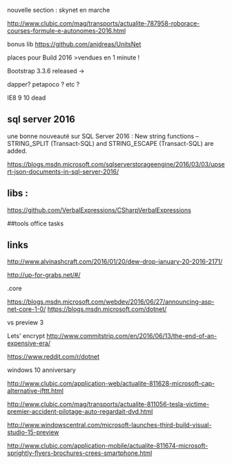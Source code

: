 
nouvelle section : skynet en marche

http://www.clubic.com/mag/transports/actualite-787958-roborace-courses-formule-e-autonomes-2016.html

bonus lib
https://github.com/anjdreas/UnitsNet


places pour Build 2016 >vendues en 1 minute !

Bootstrap 3.3.6 released -> 



dapper? petapoco ? etc ?

IE8 9 10 dead

## sql server 2016

une bonne nouveauté sur SQL Server 2016 : 
New string functions – STRING_SPLIT (Transact-SQL) and STRING_ESCAPE (Transact-SQL) are added. 

https://blogs.msdn.microsoft.com/sqlserverstorageengine/2016/03/03/upsert-json-documents-in-sql-server-2016/


## libs :

https://github.com/VerbalExpressions/CSharpVerbalExpressions

##tools office tasks

## links
http://www.alvinashcraft.com/2016/01/20/dew-drop-january-20-2016-2171/


http://up-for-grabs.net/#/


.core

https://blogs.msdn.microsoft.com/webdev/2016/06/27/announcing-asp-net-core-1-0/
https://blogs.msdn.microsoft.com/dotnet/

vs preview 3

Lets' encrypt
http://www.commitstrip.com/en/2016/06/13/the-end-of-an-expensive-era/


https://www.reddit.com/r/dotnet


windows 10 anniversary

http://www.clubic.com/application-web/actualite-811628-microsoft-cap-alternative-ifttt.html

http://www.clubic.com/mag/transports/actualite-811056-tesla-victime-premier-accident-pilotage-auto-regardait-dvd.html

http://www.windowscentral.com/microsoft-launches-third-build-visual-studio-15-preview

http://www.clubic.com/application-mobile/actualite-811674-microsoft-sprightly-flyers-brochures-crees-smartphone.html
